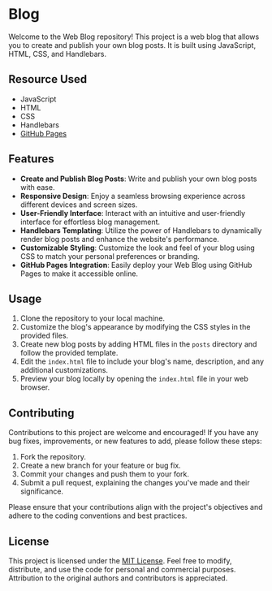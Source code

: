 # Blog

Welcome to the Web Blog repository! This project is a web blog that allows you to create and publish your own blog posts. It is built using JavaScript, HTML, CSS, and Handlebars.

## Resource Used
- JavaScript
- HTML
- CSS
- Handlebars
- [GitHub Pages](https://pages.github.com/)

## Features

- **Create and Publish Blog Posts**: Write and publish your own blog posts with ease.
- **Responsive Design**: Enjoy a seamless browsing experience across different devices and screen sizes.
- **User-Friendly Interface**: Interact with an intuitive and user-friendly interface for effortless blog management.
- **Handlebars Templating**: Utilize the power of Handlebars to dynamically render blog posts and enhance the website's performance.
- **Customizable Styling**: Customize the look and feel of your blog using CSS to match your personal preferences or branding.
- **GitHub Pages Integration**: Easily deploy your Web Blog using GitHub Pages to make it accessible online.

## Usage

1. Clone the repository to your local machine.
2. Customize the blog's appearance by modifying the CSS styles in the provided files.
3. Create new blog posts by adding HTML files in the `posts` directory and follow the provided template.
4. Edit the `index.html` file to include your blog's name, description, and any additional customizations.
5. Preview your blog locally by opening the `index.html` file in your web browser.

## Contributing

Contributions to this project are welcome and encouraged! If you have any bug fixes, improvements, or new features to add, please follow these steps:

1. Fork the repository.
2. Create a new branch for your feature or bug fix.
3. Commit your changes and push them to your fork.
4. Submit a pull request, explaining the changes you've made and their significance.

Please ensure that your contributions align with the project's objectives and adhere to the coding conventions and best practices.

## License

This project is licensed under the [MIT License](LICENSE). Feel free to modify, distribute, and use the code for personal and commercial purposes. Attribution to the original authors and contributors is appreciated.
